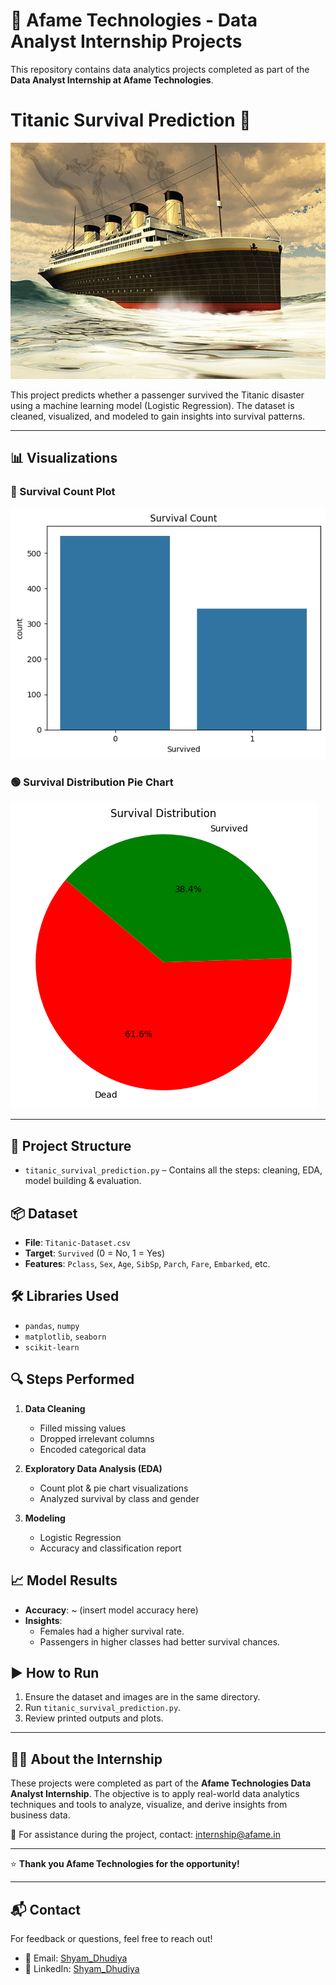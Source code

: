 # 🏢 Afame Technologies - Data Analyst Internship Projects

This repository contains data analytics projects completed as part of the **Data Analyst Internship at Afame Technologies**.

# Titanic Survival Prediction 🚢

![Image](Titanic_Picture.jpg)

This project predicts whether a passenger survived the Titanic disaster using a machine learning model (Logistic Regression). The dataset is cleaned, visualized, and modeled to gain insights into survival patterns.

---

## 📊 Visualizations

### 🔵 Survival Count Plot
![Survival Count](SurvivalCount.png)

### 🟢 Survival Distribution Pie Chart
![Survival Distribution](SurvivalDistribution.png)

---

## 📁 Project Structure

- `titanic_survival_prediction.py` – Contains all the steps: cleaning, EDA, model building & evaluation.

## 📦 Dataset

- **File**: `Titanic-Dataset.csv`
- **Target**: `Survived` (0 = No, 1 = Yes)
- **Features**: `Pclass`, `Sex`, `Age`, `SibSp`, `Parch`, `Fare`, `Embarked`, etc.

## 🛠️ Libraries Used

- `pandas`, `numpy`
- `matplotlib`, `seaborn`
- `scikit-learn`

## 🔍 Steps Performed

1. **Data Cleaning**  
   - Filled missing values  
   - Dropped irrelevant columns  
   - Encoded categorical data  

2. **Exploratory Data Analysis (EDA)**  
   - Count plot & pie chart visualizations  
   - Analyzed survival by class and gender  

3. **Modeling**  
   - Logistic Regression  
   - Accuracy and classification report  

## 📈 Model Results

- **Accuracy**: ~ (insert model accuracy here)
- **Insights**:
  - Females had a higher survival rate.
  - Passengers in higher classes had better survival chances.

## ▶️ How to Run

1. Ensure the dataset and images are in the same directory.
2. Run `titanic_survival_prediction.py`.
3. Review printed outputs and plots.

---

## 🧑‍💻 About the Internship

These projects were completed as part of the **Afame Technologies Data Analyst Internship**. The objective is to apply real-world data analytics techniques and tools to analyze, visualize, and derive insights from business data.

📩 For assistance during the project, contact: [internship@afame.in](mailto:internship@afame.in)

---

⭐ **Thank you Afame Technologies for the opportunity!**

---

## 📬 Contact

For feedback or questions, feel free to reach out!
- 📧 Email: [Shyam_Dhudiya](mailto:your.dhudiyashyam84@gmail.com)
- 🔗 LinkedIn: [Shyam_Dhudiya](https://www.linkedin.com/in/shyam-dhudiya-75240b302)
